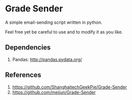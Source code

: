 # Grade Sender
A simple email-sending script written in python. 

Feel free yet be careful to use and to modify it as you like.

## Dependencies
1. Pandas: http://pandas.pydata.org/


## References
1. https://github.com/ShanghaitechGeekPie/Grade-Sender
2. https://github.com/meijun/Grade-Sender